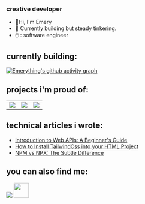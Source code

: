 ### creative developer


- :panda_face:Hi, I'm Emery
- :thought_balloon: Currently building but steady tinkering.
- 🖱️ : software engineer 

## currently building: 
[![Emerything's github activity graph](https://github-readme-activity-graph.vercel.app/graph?username=codemerything&theme=xcode&custom_title=ecommerce%20template%20graph&hide_border=true)](https://github.com/codemerything/ecommerce-template)
   
## projects i'm proud of: 
<table>
	<tr>
		<td> <a href="https://github.com/codemerything/starsearch"><img src="https://github-readme-stats.vercel.app/api/pin/?username=codemerything&repo=starsearch" /></a></td>
				<td> <a href="https://github.com/codemerything/starsearch"><img src="https://github-readme-stats.vercel.app/api/pin/?username=codemerything&repo=activity-forecast" /></a></td>
				<td> <a href="https://github.com/codemerything/starsearch"><img src="https://github-readme-stats.vercel.app/api/pin/?username=codemerything&repo=thequizapp" /></a></td>
	</tr>
	
</table>


## technical articles i wrote:
- [Introduction to Web APIs: A Beginner's Guide](https://mmnldm.hashnode.dev/introduction-to-web-apis/)
- [How to Install TailwindCss into your HTML Project](https://mmnldm.hashnode.dev/how-to-install-tailwind-css-in-your-html-project/)
- [NPM vs NPX: The Subtle Difference](https://mmnldm.hashnode.dev/npm-vs-npx/)
 
## you can also find me:

<p>
<a href = "https://www.linkedin.com/in/mmnldm"><img src="https://img.icons8.com/fluent/48/000000/linkedin.png"/></a>
<a href = "https://www.x.com/zimaab"><img src="https://raw.githubusercontent.com/rahuldkjain/github-profile-readme-generator/master/src/images/icons/Social/twitter.svg" height="40" width="40"/></a>
</p>
